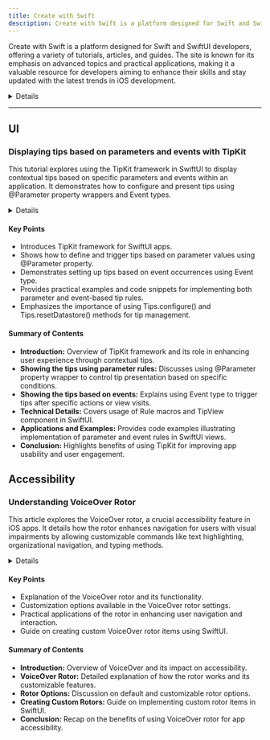 ```yaml
---
title: Create with Swift
description: Create with Swift is a platform designed for Swift and SwiftUI developers, offering a variety of tutorials, articles, and guides. The site is known for its emphasis on advanced topics and practical applications, making it a valuable resource for developers aiming to enhance their skills and stay updated with the latest trends in iOS development.
---
```


Create with Swift is a platform designed for Swift and SwiftUI developers, offering a variety of tutorials, articles, and guides. The site is known for its emphasis on advanced topics and practical applications, making it a valuable resource for developers aiming to enhance their skills and stay updated with the latest trends in iOS development.

<details>
**URL:** https://www.createwithswift.com

**Authors:** `Create with Swift Team`

**Complexity Levels:**
   - **Beginner:** 40%
   - **Intermediate:** 35%
   - **Advanced:** 25%

**Frequency of Posting:**  2-3 times a week

**Types of Content:**
   - **Tutorials:** 60% (Step-by-step guides and practical examples)
   - **Articles:** 30% (In-depth articles and best practices)
   - **News:** 5% (Updates on Swift and iOS development)
   - **Interviews:** 5% (Insights from industry professionals)

**Additional Features:**
   - **Newsletter:** Available for regular updates and news.
   - **E-Books/Guides:** Downloadable e-books and guides for in-depth learning.
   - **Certifications:** Available for completed courses and tutorials, offering a credential for developers.
</details>

<LinkCard title="Visit Create with Swift" href="https://www.createwithswift.com" />

---

## UI

### Displaying tips based on parameters and events with TipKit

This tutorial explores using the TipKit framework in SwiftUI to display contextual tips based on specific parameters and events within an application. It demonstrates how to configure and present tips using @Parameter property wrappers and Event types.

<details>

**URL:** https://www.createwithswift.com/displaying-tips-based-on-parameters-and-events-with-tipkit  
**Published:** Jun 29, 2024  
**Last Updated:** N/A  
**Authors:**
`Tiago Gomes Pereira`, `Matteo Altobello`  
**Tags:**
`SwiftUI`, `TipKit`, `iOS Development`, `Parameter Rules`, `Event Rules`

</details>

#### Key Points

- Introduces TipKit framework for SwiftUI apps.
- Shows how to define and trigger tips based on parameter values using @Parameter property.
- Demonstrates setting up tips based on event occurrences using Event type.
- Provides practical examples and code snippets for implementing both parameter and event-based tip rules.
- Emphasizes the importance of using Tips.configure() and Tips.resetDatastore() methods for tip management.

#### Summary of Contents

- **Introduction:** Overview of TipKit framework and its role in enhancing user experience through contextual tips.
- **Showing the tips using parameter rules:** Discusses using @Parameter property wrapper to control tip presentation based on specific conditions.
- **Showing the tips based on events:** Explains using Event type to trigger tips after specific actions or view visits.
- **Technical Details:** Covers usage of Rule macros and TipView component in SwiftUI.
- **Applications and Examples:** Provides code examples illustrating implementation of parameter and event rules in SwiftUI views.
- **Conclusion:** Highlights benefits of using TipKit for improving app usability and user engagement.

<LinkCard title="Read Full Article" href="https://www.createwithswift.com/displaying-tips-based-on-parameters-and-events-with-tipkit" />

## Accessibility

### Understanding VoiceOver Rotor
This article explores the VoiceOver rotor, a crucial accessibility feature in iOS apps. It details how the rotor enhances navigation for users with visual impairments by allowing customizable commands like text highlighting, organizational navigation, and typing methods.

<details>

**URL:** https://www.createwithswift.com/understanding-accessibility-rotors-and-how-to-use-them  
**Published:** Jun 27, 2024  
**Last Updated:** N/A  
**Authors:**
 - Pasquale Vittoriosi
 - Matteo Altobello

**Tags:**
`Accessibility`, `VoiceOver`, `iOS Development`, `SwiftUI`

</details>

#### Key Points

- Explanation of the VoiceOver rotor and its functionality.
- Customization options available in the VoiceOver rotor settings.
- Practical applications of the rotor in enhancing user navigation and interaction.
- Guide on creating custom VoiceOver rotor items using SwiftUI.

#### Summary of Contents

- **Introduction:** Overview of VoiceOver and its impact on accessibility.
- **VoiceOver Rotor:** Detailed explanation of how the rotor works and its customizable features.
- **Rotor Options:** Discussion on default and customizable rotor options.
- **Creating Custom Rotors:** Guide on implementing custom rotor items in SwiftUI.
- **Conclusion:** Recap on the benefits of using VoiceOver rotor for app accessibility.

<LinkCard title="Read Full Article" href="https://www.createwithswift.com/understanding-accessibility-rotors-and-how-to-use-them/" />
